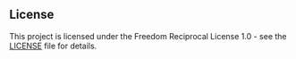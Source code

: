 ## License

This project is licensed under the Freedom Reciprocal License 1.0 - see the [LICENSE](https://github.com/ONEMANCOMPANY/ehr/blob/master/license) file for details.